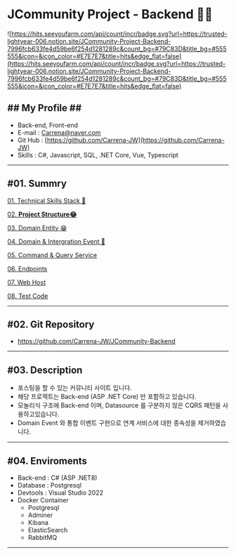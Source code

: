 # JCommunity Project - Backend 🧨🧨

![https://hits.seeyoufarm.com/api/count/incr/badge.svg?url=https://trusted-lightyear-006.notion.site/JCommunity-Project-Backend-7996fcb633fe4d59be6f254d1281289c&count_bg=#79C83D&title_bg=#555555&icon=&icon_color=#E7E7E7&title=hits&edge_flat=false](https://hits.seeyoufarm.com/api/count/incr/badge.svg?url=https://trusted-lightyear-006.notion.site/JCommunity-Project-Backend-7996fcb633fe4d59be6f254d1281289c&count_bg=#79C83D&title_bg=#555555&icon=&icon_color=#E7E7E7&title=hits&edge_flat=false)

## ## My Profile ## ##
- Back-end, Front-end 
- E-mail : Carrena@naver.com
- Git Hub : [https://github.com/Carrena-JW](https://github.com/Carrena-JW)
- Skills : C#, Javascript, SQL, .NET Core, Vue, Typescript

---

## #01. Summry

[01. Technical Skills Stack 🤔](https://trusted-lightyear-006.notion.site/01-Technical-Skills-Stack-113ad5c91d9445d296f201bc9e832ff1?pvs=4)

[02. **Project Structure😂**](https://trusted-lightyear-006.notion.site/02-Project-Structure-638396a12ea442e09c7ca5c6910b6b51?pvs=4)

[03. Domain Entity 😁](https://trusted-lightyear-006.notion.site/03-Domain-Entity-f944b6b5e3b441f7af5d88c8bb07ab85?pvs=4)

[04. Domain & Intergration Event 🎃](https://trusted-lightyear-006.notion.site/04-Domain-Intergration-Event-06a4b7f6406d4864af25a76de3b532ef?pvs=4)

[05. Command & Query Service](https://trusted-lightyear-006.notion.site/05-Command-Query-Service-d58c54bbf3d1464c9f08c98643d9f4c2?pvs=4)

[06. Endpoints](https://trusted-lightyear-006.notion.site/06-Endpoints-de139e2dfafe42d1bcfa8eccf782b80d?pvs=4)

[07. Web Host](https://trusted-lightyear-006.notion.site/07-Web-Host-724db8a5b89448a99b8df52f11914da0?pvs=4)

[08. Test Code](https://trusted-lightyear-006.notion.site/08-Test-Code-8e0dc04b71c543f49aadd98ccf85abec?pvs=4)

---

## #02. Git Repository

- https://github.com/Carrena-JW/JCommunity-Backend

---

## #03. Description

- 포스팅을 할 수 있는 커뮤니티 사이트 입니다.
- 해당 프로젝트는 Back-end (ASP .NET Core) 만 포함하고 있습니다.
- 모놀리식 구조에 Back-end 이며, Datasource 를 구분하지 않은 CQRS 패턴을 사용하고있습니다.
- Domain Event 와 통합 이벤트 구현으로 연계 서비스에 대한 종속성을 제거하였습니다.

---

## #04. Enviroments

- Back-end : C# (ASP .NET8)
- Database : Postgresql
- Devtools : Visual Studio 2022
- Docker Container
    - Postgresql
    - Adminer
    - Kibana
    - ElasticSearch
    - RabbitMQ

---
 
